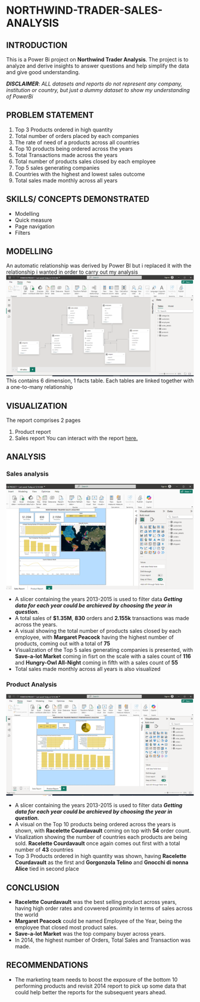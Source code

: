 # NORTHWIND-TRADER-SALES-ANALYSIS

## INTRODUCTION
This is a Power Bi project on **Northwind Trader Analysis**. The project is to analyze and derive insights to answer  questions and help simplify the data and give good understanding.

**_DISCLAIMER_**: _ALL datasets and reports do not represent any company, institution or country, but just a dummy dataset to show my understanding of PowerBi_

## PROBLEM STATEMENT
1. Top 3 Products ordered in high quantity
2. Total number of orders placed by each companies
3. The rate of need of a products across all countries
4. Top 10 products being ordered across the years
5. Total Transactions made across the years
6. Total number of products sales closed by each employee
7. Top 5 sales generating companies
8. Countries with the highest and lowest sales outcome
9. Total sales made monthly across all years 

## SKILLS/ CONCEPTS DEMONSTRATED 
- Modelling
- Quick measure
- Page navigation
- Filters

## MODELLING
An automatic relationship was derived by Power BI but i replaced it with the relationship i wanted in order to carry out my analysis
![Model View](https://github.com/Dhevyoung/NORTHWIND-TRADER-SALES-ANALYSIS/blob/main/Model%20View.png)
This contains 6 dimension, 1 facts table. Each tables are linked together with a one-to-many relationship 

## VISUALIZATION
The report comprises 2 pages
1. Product report
2. Sales report
You can interact with the report [here.](https://app.powerbi.com/groups/me/reports/c93b41bf-2d04-4d0e-95cc-d0d4a0e8b2fe/b4090cb21d65b5ba078a?experience=power-bi)

## ANALYSIS
### Sales analysis
![Sales](https://github.com/Dhevyoung/NORTHWIND-TRADER-SALES-ANALYSIS/blob/main/Sales%20Report.png)
- A slicer containing the years 2013-2015 is used to filter data  **_Getting data for each year could be archieved by choosing the year in question._**
- A total sales of **$1.35M**, **830** orders and **2.155k** transactions was made across the years.
- A visual showing the total number of products sales closed by each employee, with **Margaret Peacock** having the highest number of products, coming out with a total of **75**
-  Visualization of the Top 5 sales generating companies is presented, with **Save-a-lot Market** coming in fisrt on the scale with a sales count of **116** and **Hungry-Owl All-Night** coming in fifth with a sales count of **55**
-  Total sales made monthly across all years is also visualized

  ### Product Analysis
  ![Product](https://github.com/Dhevyoung/NORTHWIND-TRADER-SALES-ANALYSIS/blob/main/Product%20Report.png)
  -  A slicer containing the years 2013-2015 is used to filter data  **_Getting data for each year could be archieved by choosing the year in question._**
  -  A visual on the Top 10 products being ordered across the years is shown, with **Racelette Courdavault** coming on top with **54** order count.
  -  Visalization showing the number of countries each products are being sold. **Racelette Courdavault** once again comes out first with a total number of **43** countries
  -   Top 3 Products ordered in high quantity was shown, having  **Racelette Courdavault** as the first and **Gorgonzola Telino** and **Gnocchi di nonna Alice** tied in second place

  ## CONCLUSION
  - **Racelette Courdavault** was the best selling product across years, having high order rates and covwered proximity in terms of sales across the world
  - **Margaret Peacock** could be named Employee of the Year, being the employee that closed most product sales.
  -  **Save-a-lot Market** was the top company buyer across years.
  -  In 2014, the highest number of Orders, Total Sales and Transaction was made.
    
  ## RECOMMENDATIONS
  - The marketing team needs to boost the exposure of the bottom 10 performing products and revisit 2014 report to pick up some data that could help better the reports for the subsequent years ahead.
    
  
